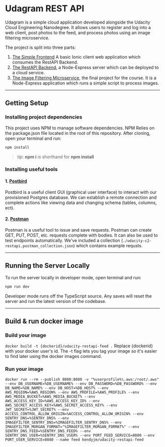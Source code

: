 # Udagram REST API

Udagram is a simple cloud application developed alongside the Udacity Cloud Engineering Nanodegree. It allows users to register and log into a web client, post photos to the feed, and process photos using an image filtering microservice.

The project is split into three parts:

1. [The Simple Frontend](../udacity-c2-frontend)
A basic Ionic client web application which consumes the RestAPI Backend.
2. [The RestAPI Backend](.), a Node-Express server which can be deployed to a cloud service.
3. [The Image Filtering Microservice](../../../project2-image-filter), the final project for the course. It is a Node-Express application which runs a simple script to process images.

***

## Getting Setup

### Installing project dependencies

This project uses NPM to manage software dependencies. NPM Relies on the package.json file located in the root of this repository. After cloning, open your terminal and run:

```bash
npm install
```

>_tip_: **npm i** is shorthand for **npm install**

### Installing useful tools

#### 1. [Postbird](https://github.com/paxa/postbird)

Postbird is a useful client GUI (graphical user interface) to interact with our provisioned Postgres database. We can establish a remote connection and complete actions like viewing data and changing schema (tables, columns, ect).

#### 2. [Postman](https://www.getpostman.com/downloads/)

Postman is a useful tool to issue and save requests. Postman can create GET, PUT, POST, etc. requests complete with bodies. It can also be used to test endpoints automatically. We've included a collection (`./udacity-c2-restapi.postman_collection.json`) which contains example requsts.

***

## Running the Server Locally

To run the server locally in developer mode, open terminal and run:

```bash
npm run dev
```

Developer mode runs off the TypeScript source. Any saves will reset the server and run the latest version of the codebase.

***

## Build & run docker image

### Build your image

`docker build -t {dockerid}/udacity-restapi-feed .`
Replace {dockerid} with your docker user's id.
The -t flag lets you tag your image so it's easier to find later using the docker images command.

### Run your image

`docker run --rm --publish 8080:8080 -v "%userprofile%\.aws:/root/.aws" --env DB_USERNAME=%DB_USERNAME% --env DB_PASSWORD=%DB_PASSWORD% --env DB_NAME=%DB_NAME% --env DB_HOST=%DB_HOST% --env AWS_REGION=%AWS_REGION% --env AWS_PROFILE=%AWS_PROFILE% --env AWS_MEDIA_BUCKET=%AWS_MEDIA_BUCKET% --env AWS_ACCESS_KEY_ID=%AWS_ACCESS_KEY_ID% --env AWS_SECRET_ACCESS_KEY=%AWS_SECRET_ACCESS_KEY% --env JWT_SECRET=%JWT_SECRET% --env ACCESS_CONTROL_ALLOW_ORIGIN=%ACCESS_CONTROL_ALLOW_ORIGIN% --env SENTRY_DNS=%SENTRY_DNS% --env IMAGEFILTER_SENTRY_DNS=%IMAGEFILTER_SENTRY_DNS% --env IMAGEFILTER_MORGAN_FORMAT="%IMAGEFILTER_MORGAN_FORMAT%" --env SENTRY_DNS_FEED=%SENTRY_DNS_FEED% --env SENTRY_DNS_USER=%SENTRY_DNS_USER% --env PORT_FEED_SERVICE=8080 --env PORT_USER_SERVICE=8080 --name feed kendyjm/udacity-restapi-feed`
